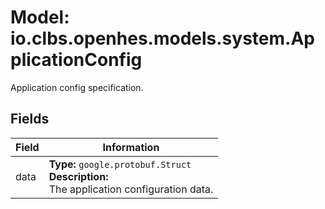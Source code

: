 # Model: io.clbs.openhes.models.system.ApplicationConfig

Application config specification.

## Fields

| Field | Information |
| --- | --- |
| data | <b>Type:</b> `google.protobuf.Struct`<br><b>Description:</b><br>The application configuration data. |


